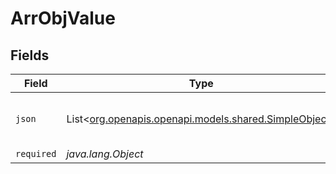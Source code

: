 # ArrObjValue


## Fields

| Field                                                                                        | Type                                                                                         | Required                                                                                     | Description                                                                                  | Example                                                                                      |
| -------------------------------------------------------------------------------------------- | -------------------------------------------------------------------------------------------- | -------------------------------------------------------------------------------------------- | -------------------------------------------------------------------------------------------- | -------------------------------------------------------------------------------------------- |
| `json`                                                                                       | List<[org.openapis.openapi.models.shared.SimpleObject](../../models/shared/SimpleObject.md)> | :heavy_minus_sign:                                                                           | N/A                                                                                          | [<br/>"...",<br/>"..."<br/>]                                                                 |
| `required`                                                                                   | *java.lang.Object*                                                                           | :heavy_minus_sign:                                                                           | N/A                                                                                          |                                                                                              |